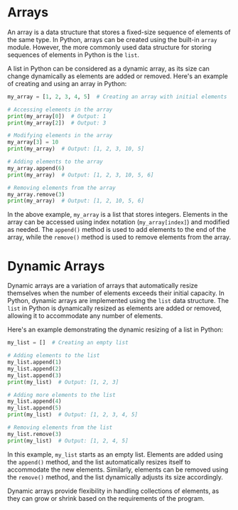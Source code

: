 # Arrays

An array is a data structure that stores a fixed-size sequence of elements of the same type. In Python, arrays can be created using the built-in `array` module. However, the more commonly used data structure for storing sequences of elements in Python is the `list`.

A list in Python can be considered as a dynamic array, as its size can change dynamically as elements are added or removed. Here's an example of creating and using an array in Python:

```python
my_array = [1, 2, 3, 4, 5]  # Creating an array with initial elements

# Accessing elements in the array
print(my_array[0])  # Output: 1
print(my_array[2])  # Output: 3

# Modifying elements in the array
my_array[3] = 10
print(my_array)  # Output: [1, 2, 3, 10, 5]

# Adding elements to the array
my_array.append(6)
print(my_array)  # Output: [1, 2, 3, 10, 5, 6]

# Removing elements from the array
my_array.remove(3)
print(my_array)  # Output: [1, 2, 10, 5, 6]
```

In the above example, `my_array` is a list that stores integers. Elements in the array can be accessed using index notation (`my_array[index]`) and modified as needed. The `append()` method is used to add elements to the end of the array, while the `remove()` method is used to remove elements from the array.

# Dynamic Arrays

Dynamic arrays are a variation of arrays that automatically resize themselves when the number of elements exceeds their initial capacity. In Python, dynamic arrays are implemented using the `list` data structure. The `list` in Python is dynamically resized as elements are added or removed, allowing it to accommodate any number of elements.

Here's an example demonstrating the dynamic resizing of a list in Python:

```python
my_list = []  # Creating an empty list

# Adding elements to the list
my_list.append(1)
my_list.append(2)
my_list.append(3)
print(my_list)  # Output: [1, 2, 3]

# Adding more elements to the list
my_list.append(4)
my_list.append(5)
print(my_list)  # Output: [1, 2, 3, 4, 5]

# Removing elements from the list
my_list.remove(3)
print(my_list)  # Output: [1, 2, 4, 5]
```

In this example, `my_list` starts as an empty list. Elements are added using the `append()` method, and the list automatically resizes itself to accommodate the new elements. Similarly, elements can be removed using the `remove()` method, and the list dynamically adjusts its size accordingly.

Dynamic arrays provide flexibility in handling collections of elements, as they can grow or shrink based on the requirements of the program.
